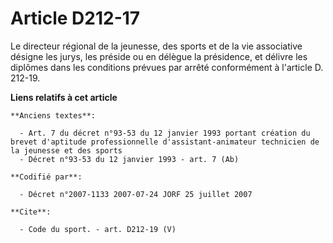 # Article D212-17

Le directeur régional de la jeunesse, des sports et de la vie associative désigne les jurys, les préside ou en délègue la
présidence, et délivre les diplômes dans les conditions prévues par arrêté conformément à l'article D. 212-19.

**Liens relatifs à cet article**

	**Anciens textes**:

	  - Art. 7 du décret n°93-53 du 12 janvier 1993 portant création du brevet d'aptitude professionnelle d'assistant-animateur technicien de la jeunesse et des sports
	  - Décret n°93-53 du 12 janvier 1993 - art. 7 (Ab)

	**Codifié par**:

	  - Décret n°2007-1133 2007-07-24 JORF 25 juillet 2007

	**Cite**:

	  - Code du sport. - art. D212-19 (V)
